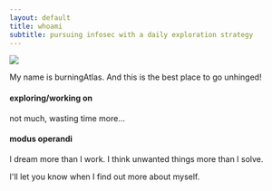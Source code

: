 ```yaml
---
layout: default
title: whoami
subtitle: pursuing infosec with a daily exploration strategy
---
```


<img class="profile-picture" src="{{site.baseurl}}/{{site.profile-picture}}">

My name is burningAtlas. And this is the best place to go unhinged!

<!--I've been working as a Software Engineer since Feb 2021. And I have been simultaneously learning and working on my skills for getting into Cybersecuirty domain.-->

#### exploring/working on
not much, wasting time more...

#### modus operandi
<!-- I love speaking different languages. I can speak English, Kannada and Hindi, learnt Sanskrit in School. I can understand Telugu and Tamil (to an extent). 
I love studying History, Geography, current affairs, DIY hacks and all the small things in life. -->

I dream more than I work. I think unwanted things more than I solve.

I'll let you know when I find out more about myself.